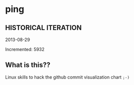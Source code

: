 # ping

## HISTORICAL ITERATION
2013-08-29

Incremented: 5932

## What is this?? 
Linux skills to hack the github commit visualization chart `;-)`
